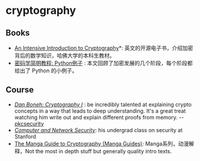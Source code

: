 # cryptography




## Books  

* [An Intensive Introduction to Cryptography](https://intensecrypto.org/public/index.html)*: 英文的开源电子书，介绍加密背后的数学知识，哈佛大学的本科生教材。
* [密码学简明教程: Python例子](http://davidlowryduda.com/a-brief-notebook-on-cryptography/) : 本文回顾了加密发展的几个阶段，每个阶段都给出了 Python 的小例子。

## Course 

* *[Dan Boneh: Cryptography I](https://www.coursera.org/learn/crypto)* : be incredibly talented at explaining crypto concepts in a way that leads to deep understanding. It's a great treat watching him write out and explain different proofs from memory. -- [pkcsecurity](https://news.ycombinator.com/item?id=17896692)
* *[Computer and Network Security](https://crypto.stanford.edu/cs155/)*: his undergrad class on security at Stanford
* [The Manga Guide to Cryptography (Manga Guides)](https://www.amazon.com/Manga-Guide-Cryptography-Guides/dp/1593277423):  Manga系列，动漫解释，Not the most in depth stuff but generally quality intro texts.